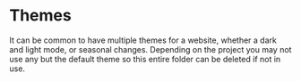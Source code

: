 # Themes

It can be common to have multiple themes for a website, whether a dark and light mode, or seasonal changes. Depending on the project you may not use any but the default theme so this entire folder can be deleted if not in use.